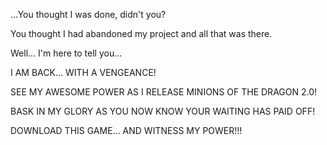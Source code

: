 ...You thought I was done, didn't you?

You thought I had abandoned my project and all that was there.

Well... I'm here to tell you...

I AM BACK... WITH A VENGEANCE!

SEE MY AWESOME POWER AS I RELEASE MINIONS OF THE DRAGON 2.0!

BASK IN MY GLORY AS YOU NOW KNOW YOUR WAITING HAS PAID OFF!

DOWNLOAD THIS GAME... AND WITNESS MY POWER!!!
